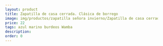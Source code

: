 ```yaml
---
layout: product
title: Zapatilla de casa cerrada. Clásica de borrego
image: img/productos/zapatilla señora invierno/Zapatilla de casa cerrada. Clásica de borrego=22=azul marino burdeos Wamba.webp
price: 22
tags: azul marino burdeos Wamba
description: 
order: 0
---
```

